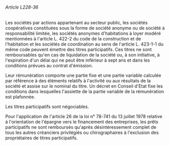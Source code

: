 ###### Article L228-36

Les sociétés par actions appartenant au secteur public, les sociétés coopératives constituées sous la forme de société anonyme ou de société à responsabilité limitée, les sociétés anonymes d'habitations à loyer modéré mentionnées à l'article L. 422-2 du code de la construction et de l'habitation et les sociétés de coordination au sens de l'article L. 423-1-1 du même code peuvent émettre des titres participatifs. Ces titres ne sont remboursables qu'en cas de liquidation de la société ou, à son initiative, à l'expiration d'un délai qui ne peut être inférieur à sept ans et dans les conditions prévues au contrat d'émission.

Leur rémunération comporte une partie fixe et une partie variable calculée par référence à des éléments relatifs à l'activité ou aux résultats de la société et assise sur le nominal du titre. Un décret en Conseil d'Etat fixe les conditions dans lesquelles l'assiette de la partie variable de la rémunération est plafonnée.

Les titres participatifs sont négociables.

Pour l'application de l'article 26 de la loi n° 78-741 du 13 juillet 1978 relative à l'orientation de l'épargne vers le financement des entreprises, les prêts participatifs ne sont remboursés qu'après désintéressement complet de tous les autres créanciers privilégiés ou chirographaires à l'exclusion des propriétaires de titres participatifs.

